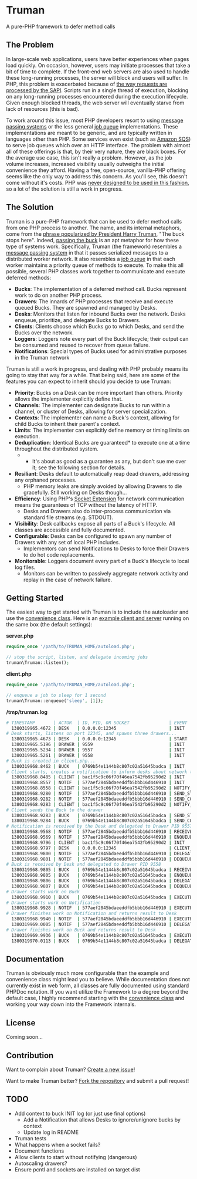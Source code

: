 Truman
======
A pure-PHP framework to defer method calls

The Problem
-----------
In large-scale web applications, users have better experiences when pages load quickly. On occasion, however,
users may initiate processes that take a bit of time to complete. If the front-end web servers are also used
to handle these long-running processes, the server will block and users will suffer. In PHP, this problem is
exacerbated because of [the way requests are processed by the SAPI][1]. Scripts run in a single thread
of execution, blocking on any long-running processes encountered during the execution lifecycle. Given enough
blocked threads, the web server will eventually starve from lack of resources (this is bad).

To work around this issue, most PHP developers resort to using [message passing systems][2] or the less general
[job queue][3] implementations. These implementations are meant to be generic, and are typically written in languages
other than PHP. Some services even exist (such as [Amazon SQS][4]) to serve job queues which over an HTTP interface.
The problem with almost all of these offerings is that, by their very nature, they are black boxes. For the average use
case, this isn't really a problem. However, as the job volume increases, increased visibility usually outweighs the
initial convenience they afford. Having a free, open-source, vanilla-PHP offering seems like the only way to address
this concern. As you'll see, this doesn't come without it's costs. PHP was [never designed to be used in this fashion][5],
so a lot of the solution is still a work in progress.

The Solution
------------
Truman is a pure-PHP framework that can be used to defer method calls from one PHP process to another. The name, and its
internal metaphors, come from the [phrase popularized by President Harry Truman][6], "The buck stops here". Indeed,
[passing the buck][7] is an apt metaphor for how these type of systems work. Specifically, Truman (the framework) resembles
a [message passing system][2] in that it passes serialized messages to a distributed worker network. It also resembles
a [job queue][3] in that each worker maintains a priority queue of methods to execute. To make this all possible, several
PHP classes work together to communicate and execute deferred methods:

- __Bucks__: The implementation of a deferred method call. Bucks represent work to do on another PHP process.
- __Drawers__: The innards of PHP processes that receive and execute queued Bucks. They are spawned and managed by Desks.
- __Desks__: Monitors that listen for inbound Bucks over the network. Desks enqueue, prioritize, and delegate Bucks to Drawers.
- __Clients__: Clients choose which Bucks go to which Desks, and send the Bucks over the network.
- __Loggers__: Loggers note every part of the Buck lifecycle; their output can be consumed and reused to recover from queue failure.
- __Notifications__: Special types of Bucks used for administrative purposes in the Truman network

Truman is still a work in progress, and dealing with PHP probably means its going to stay that way for a while. That
being said, here are some of the features you can expect to inherit should you decide to use Truman:

- __Priority__: Bucks on a Desk can be more important than others. Priority allows the implementer explicitly define that.
- __Channels__: The implementer can designate Bucks to run within a channel, or cluster of Desks, allowing for server specialization.
- __Contexts__: The implementer can name a Buck's context, allowing for child Bucks to inherit their parent's context.
- __Limits__: The implementer can explicitly define memory or timing limits on execution.
- __Deduplication__: Identical Bucks are guaranteed* to execute one at a time throughout the distributed system.
  + * It's about as good as a guarantee as any, but don't sue me over it; see the following section for details.
- __Resiliant__: Desks default to automatically reap dead drawers, addressing any orphaned processes.
  + PHP memory leaks are simply avoided by allowing Drawers to die gracefully. Still working on Desks though...
- __Efficiency__: Using PHP's [Socket Extension][8] for network communication means the guarantees of TCP without the latency of HTTP.
  + Desks and Drawers also do inter-process communication via standard file streams (e.g. STDOUT).
- __Visibility__: Desk callbacks expose all parts of a Buck's lifecycle. All classes are accessible and fully documented.
- __Configurable__: Desks can be configured to spawn any number of Drawers with any set of local PHP includes.
  + Implementors can send Notifications to Desks to force their Drawers to do hot code replacements.
- __Monitorable__: Loggers document every part of a Buck's lifecycle to local log files.
  + Monitors can be written to passively aggregate network activity and replay in the case of network failure.


Getting Started
---------------
The easiest way to get started with Truman is to include the autoloader and use the [convenience class][9]. Here is an
[example client and server][10] running on the same box (the default settings):

__server.php__
```php
require_once '/path/to/TRUMAN_HOME/autoload.php';

// stop the script, listen, and delegate incoming jobs
truman\Truman::listen();
```

__client.php__
```php
require_once '/path/to/TRUMAN_HOME/autoload.php';

// enqueue a job to sleep for 1 second
truman\Truman::enqueue('sleep', [1]);
```

__/tmp/truman.log__
```sh
# TIMESTAMP       | ACTOR  | ID, PID, OR SOCKET               | EVENT             | DETAILS
  1380319965.4672 | DESK   | 0.0.0.0:12345                    | INIT              | [9557,9558,9559]
# Desk starts, listens on port 12345, and spawns three drawers...
  1380319965.4673 | DESK   | 0.0.0.0:12345                    | START             |
  1380319965.5196 | DRAWER | 9559                             | INIT              |
  1380319965.5234 | DRAWER | 9557                             | INIT              |
  1380319965.5261 | DRAWER | 9558                             | INIT              |
# Buck is created in client.php...
  1380319968.8462 | BUCK   | 0769b54e1144b8c807c02a51645badca | INIT              | {"callable":"sleep","args":[1],"options":[]}
# Client starts, creates a notification to inform desks about network topography...
  1380319968.8485 | CLIENT | bac1f5c9c06f70f46ea7542fb95290d2 | INIT              | {"desks":["127.0.0.1:12345"],"timestamp":"1380319968.8485"}
  1380319968.8557 | NOTIF  | 577aef2845bdaeeddfb5bbb16d446910 | INIT              | {"type":0,"notice":"YToxOntpOjA7YTozOntzOjQ6InBvcnQiO2k6MTIzNDU7czo0OiJob3N0IjtzOjk6IjEyNy4wLjAuMSI7czo4OiJjaGFubmVscyI7YToxOntpOjA7czo3OiJkZWZhdWx0Ijt9fX0=@1380319968.8485","options":{"priority":9223372036854775807}}
  1380319968.8558 | CLIENT | bac1f5c9c06f70f46ea7542fb95290d2 | NOTIFY_START      | "YToxOntpOjA7YTozOntzOjQ6InBvcnQiO2k6MTIzNDU7czo0OiJob3N0IjtzOjk6IjEyNy4wLjAuMSI7czo4OiJjaGFubmVscyI7YToxOntpOjA7czo3OiJkZWZhdWx0Ijt9fX0=@1380319968.8485"
  1380319968.9280 | NOTIF  | 577aef2845bdaeeddfb5bbb16d446910 | SEND_START        | "127.0.0.1:12345"
  1380319968.9282 | NOTIF  | 577aef2845bdaeeddfb5bbb16d446910 | SEND_COMPLETE     | "127.0.0.1:12345"
  1380319968.9283 | CLIENT | bac1f5c9c06f70f46ea7542fb95290d2 | NOTIFY_COMPLETE   |
# Client sends the Buck to the drawer
  1380319968.9283 | BUCK   | 0769b54e1144b8c807c02a51645badca | SEND_START        | "127.0.0.1:12345"
  1380319968.9284 | BUCK   | 0769b54e1144b8c807c02a51645badca | SEND_COMPLETE     | "127.0.0.1:12345"
# Notification is received by the Desk and delegated to Drawer PID 9557
  1380319968.9568 | NOTIF  | 577aef2845bdaeeddfb5bbb16d446910 | RECEIVED          | "0.0.0.0:12345"
  1380319968.9569 | NOTIF  | 577aef2845bdaeeddfb5bbb16d446910 | ENQUEUED          | 9223372036854775807
  1380319968.9796 | CLIENT | bac1f5c9c06f70f46ea7542fb95290d2 | INIT              | {"desks":["127.0.0.1:12345"],"timestamp":"1380319968.8485"}
  1380319968.9797 | DESK   | 0.0.0.0:12345                    | CLIENT_UPDATE     | "bac1f5c9c06f70f46ea7542fb95290d2"
  1380319968.9800 | NOTIF  | 577aef2845bdaeeddfb5bbb16d446910 | DELEGATE_START    | 9557
  1380319968.9801 | NOTIF  | 577aef2845bdaeeddfb5bbb16d446910 | DEQUEUED          |
# Buck is received by Desk and delegated to Drawer PID 9558
  1380319968.9805 | BUCK   | 0769b54e1144b8c807c02a51645badca | RECEIVED          | "0.0.0.0:12345"
  1380319968.9805 | BUCK   | 0769b54e1144b8c807c02a51645badca | ENQUEUED          | 2048
  1380319968.9806 | BUCK   | 0769b54e1144b8c807c02a51645badca | DELEGATE_START    | 9558
  1380319968.9807 | BUCK   | 0769b54e1144b8c807c02a51645badca | DEQUEUED          |
# Drawer starts work on Buck
  1380319968.9910 | BUCK   | 0769b54e1144b8c807c02a51645badca | EXECUTE_START     | 9558
# Drawer starts work on Notification
  1380319968.9928 | NOTIF  | 577aef2845bdaeeddfb5bbb16d446910 | EXECUTE_START     | 9557
# Drawer finishes work on Notification and returns result to Desk
  1380319968.9940 | NOTIF  | 577aef2845bdaeeddfb5bbb16d446910 | EXECUTE_COMPLETE  | {"pid":9557,"runtime":4.2915344238281e-5,"memory_base":262144,"retval":"YToxOntpOjA7YTozOntzOjQ6InBvcnQiO2k6MTIzNDU7czo0OiJob3N0IjtzOjk6IjEyNy4wLjAuMSI7czo4OiJjaGFubmVscyI7YToxOntpOjA7czo3OiJkZWZhdWx0Ijt9fX0=@1380319968.8485","memory":262144}
  1380319969.0005 | NOTIF  | 577aef2845bdaeeddfb5bbb16d446910 | DELEGATE_COMPLETE | 9557
# Drawer finishes work on Buck and returns result to Desk
  1380319969.9936 | BUCK   | 0769b54e1144b8c807c02a51645badca | EXECUTE_COMPLETE  | {"pid":9558,"runtime":1.0010588169098,"memory_base":262144,"retval":0,"memory":262144}
  1380319970.0113 | BUCK   | 0769b54e1144b8c807c02a51645badca | DELEGATE_COMPLETE | 9558
```

Documentation
--------------
Truman is obviously much more configurable than the example and convenience class might lead you to believe. While
documentation does not currently exist in web form, all classes are fully documented using standard PHPDoc notation. If
you want utilize the Framework to a degree beyond the default case, I highly recommend starting with the [convenience
class][9] and working your way down into the Framework internals.

License
-------
Coming soon...

Contribution
------------
Want to complain about Truman? [Create a new issue][11]!

Want to make Truman better? [Fork the repository][12] and submit a pull request!

TODO
----
- Add context to buck INIT log (or just use final options)
  - Add a Notification that allows Desks to ignore/unignore bucks by context
  - Update log in README
- Truman tests
- What happens when a socket fails?
- Document functions
- Allow clients to start without notifying (dangerous)
- Autoscaling drawers?
- Ensure pcntl and sockets are installed on target dist

[1]:http://abhinavsingh.com/blog/2008/11/how-does-php-echos-a-hello-world-behind-the-scene/
[2]:http://en.wikipedia.org/wiki/Message_passing
[3]:http://en.wikipedia.org/wiki/Job_queue
[4]:http://aws.amazon.com/sqs
[5]:http://software-gunslinger.tumblr.com/post/47131406821/php-is-meant-to-die
[6]:http://en.wiktionary.org/wiki/the_buck_stops_here
[7]:http://en.wikipedia.org/wiki/Buck_passing
[8]:http://php.net/manual/en/book.sockets.php
[9]:/src/truman/Truman.php
[10]:/example
[11]:issues
[12]:fork